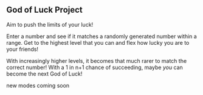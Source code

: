 ## God of Luck Project
Aim to push the limits of your luck!

Enter a number and see if it matches a randomly generated number within a range. Get to the highest level that you can and flex how lucky you are to your friends!

With increasingly higher levels, it becomes that much rarer to match the correct number! With a 1 in n+1 chance of succeeding, maybe *you* can become the next God of Luck!


new modes coming soon